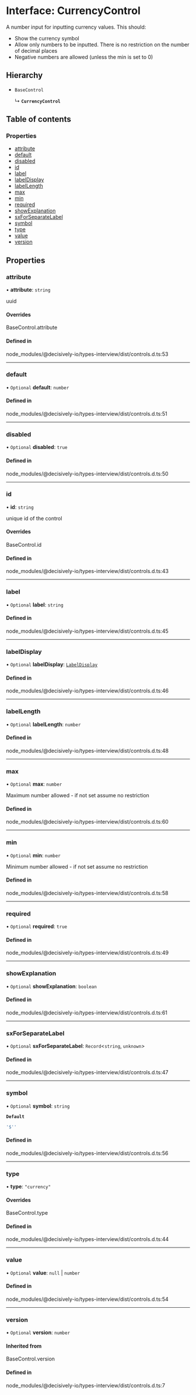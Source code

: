 # Interface: CurrencyControl

A number input for inputting currency values. This should:
- Show the currency symbol
- Allow only numbers to be inputted. There is no restriction on the number of decimal places
- Negative numbers are allowed (unless the min is set to 0)

## Hierarchy

- `BaseControl`

  ↳ **`CurrencyControl`**

## Table of contents

### Properties

- [attribute](../wiki/CurrencyControl#attribute)
- [default](../wiki/CurrencyControl#default)
- [disabled](../wiki/CurrencyControl#disabled)
- [id](../wiki/CurrencyControl#id)
- [label](../wiki/CurrencyControl#label)
- [labelDisplay](../wiki/CurrencyControl#labeldisplay)
- [labelLength](../wiki/CurrencyControl#labellength)
- [max](../wiki/CurrencyControl#max)
- [min](../wiki/CurrencyControl#min)
- [required](../wiki/CurrencyControl#required)
- [showExplanation](../wiki/CurrencyControl#showexplanation)
- [sxForSeparateLabel](../wiki/CurrencyControl#sxforseparatelabel)
- [symbol](../wiki/CurrencyControl#symbol)
- [type](../wiki/CurrencyControl#type)
- [value](../wiki/CurrencyControl#value)
- [version](../wiki/CurrencyControl#version)

## Properties

### attribute

• **attribute**: `string`

uuid

#### Overrides

BaseControl.attribute

#### Defined in

node_modules/@decisively-io/types-interview/dist/controls.d.ts:53

___

### default

• `Optional` **default**: `number`

#### Defined in

node_modules/@decisively-io/types-interview/dist/controls.d.ts:51

___

### disabled

• `Optional` **disabled**: ``true``

#### Defined in

node_modules/@decisively-io/types-interview/dist/controls.d.ts:50

___

### id

• **id**: `string`

unique id of the control

#### Overrides

BaseControl.id

#### Defined in

node_modules/@decisively-io/types-interview/dist/controls.d.ts:43

___

### label

• `Optional` **label**: `string`

#### Defined in

node_modules/@decisively-io/types-interview/dist/controls.d.ts:45

___

### labelDisplay

• `Optional` **labelDisplay**: [`LabelDisplay`](../wiki/Exports#labeldisplay)

#### Defined in

node_modules/@decisively-io/types-interview/dist/controls.d.ts:46

___

### labelLength

• `Optional` **labelLength**: `number`

#### Defined in

node_modules/@decisively-io/types-interview/dist/controls.d.ts:48

___

### max

• `Optional` **max**: `number`

Maximum number allowed - if not set assume no restriction

#### Defined in

node_modules/@decisively-io/types-interview/dist/controls.d.ts:60

___

### min

• `Optional` **min**: `number`

Minimum number allowed - if not set assume no restriction

#### Defined in

node_modules/@decisively-io/types-interview/dist/controls.d.ts:58

___

### required

• `Optional` **required**: ``true``

#### Defined in

node_modules/@decisively-io/types-interview/dist/controls.d.ts:49

___

### showExplanation

• `Optional` **showExplanation**: `boolean`

#### Defined in

node_modules/@decisively-io/types-interview/dist/controls.d.ts:61

___

### sxForSeparateLabel

• `Optional` **sxForSeparateLabel**: `Record`<`string`, `unknown`\>

#### Defined in

node_modules/@decisively-io/types-interview/dist/controls.d.ts:47

___

### symbol

• `Optional` **symbol**: `string`

**`Default`**

```ts
'$''
```

#### Defined in

node_modules/@decisively-io/types-interview/dist/controls.d.ts:56

___

### type

• **type**: ``"currency"``

#### Overrides

BaseControl.type

#### Defined in

node_modules/@decisively-io/types-interview/dist/controls.d.ts:44

___

### value

• `Optional` **value**: ``null`` \| `number`

#### Defined in

node_modules/@decisively-io/types-interview/dist/controls.d.ts:54

___

### version

• `Optional` **version**: `number`

#### Inherited from

BaseControl.version

#### Defined in

node_modules/@decisively-io/types-interview/dist/controls.d.ts:7
